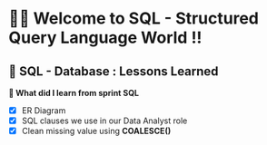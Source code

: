 # 🌲🌳 Welcome to SQL - Structured Query Language World !!
##  📁  SQL - Database : Lessons Learned
**🍔 What did I learn from sprint SQL**
- [x] ER Diagram
- [x] SQL clauses we use in our Data Analyst role
- [x] Clean missing value using **COALESCE()** 
